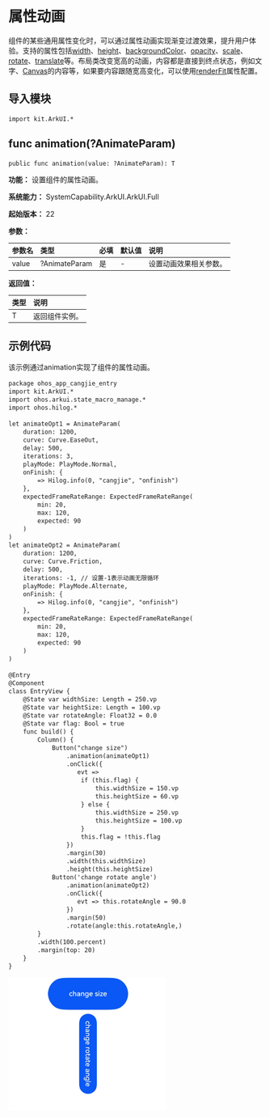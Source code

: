 # 属性动画

组件的某些通用属性变化时，可以通过属性动画实现渐变过渡效果，提升用户体验。支持的属性包括[width](./cj-universal-attribute-size.md#func-widthlength)、[height](./cj-universal-attribute-size.md#func-heightlength)、[backgroundColor](cj-universal-attribute-background.md#func-backgroundcolorresourcecolor)、[opacity](cj-universal-attribute-opacity.md#func-opacityfloat64)、[scale](./cj-universal-attribute-transform.md#func-scalefloat32-float32-float32-length-length)、[rotate](./cj-universal-attribute-transform.md#func-rotatefloat32-float32-float32-float64-length-length)、[translate](./cj-universal-attribute-transform.md#func-translatelength-length-length)等。布局类改变宽高的动画，内容都是直接到终点状态，例如文字、[Canvas](./cj-canvas-drawing-canvas.md)的内容等，如果要内容跟随宽高变化，可以使用[renderFit](./cj-universal-attribute-renderfit.md)属性配置。

## 导入模块

```cangjie
import kit.ArkUI.*
```

## func animation(?AnimateParam)

```cangjie
public func animation(value: ?AnimateParam): T
```

**功能：** 设置组件的属性动画。

**系统能力：** SystemCapability.ArkUI.ArkUI.Full

**起始版本：** 22

**参数：**

|参数名|类型|必填|默认值|说明|
|:---|:---|:---|:---|:---|
|value|?AnimateParam|是|-|设置动画效果相关参数。|

**返回值：**

|类型|说明|
|:----|:----|
|T|返回组件实例。|

## 示例代码

该示例通过animation实现了组件的属性动画。

<!-- run -->

```cangjie
package ohos_app_cangjie_entry
import kit.ArkUI.*
import ohos.arkui.state_macro_manage.*
import ohos.hilog.*

let animateOpt1 = AnimateParam(
    duration: 1200,
    curve: Curve.EaseOut,
    delay: 500,
    iterations: 3,
    playMode: PlayMode.Normal,
    onFinish: {
        => Hilog.info(0, "cangjie", "onfinish")
    },
    expectedFrameRateRange: ExpectedFrameRateRange(
        min: 20,
        max: 120,
        expected: 90
    )
)
let animateOpt2 = AnimateParam(
    duration: 1200,
    curve: Curve.Friction,
    delay: 500,
    iterations: -1, // 设置-1表示动画无限循环
    playMode: PlayMode.Alternate,
    onFinish: {
        => Hilog.info(0, "cangjie", "onfinish")
    },
    expectedFrameRateRange: ExpectedFrameRateRange(
        min: 20,
        max: 120,
        expected: 90
    )
)

@Entry
@Component
class EntryView {
    @State var widthSize: Length = 250.vp
    @State var heightSize: Length = 100.vp
    @State var rotateAngle: Float32 = 0.0
    @State var flag: Bool = true
    func build() {
        Column() {
            Button("change size")
                .animation(animateOpt1)
                .onClick({
                   evt =>
                    if (this.flag) {
                        this.widthSize = 150.vp
                        this.heightSize = 60.vp
                    } else {
                        this.widthSize = 250.vp
                        this.heightSize = 100.vp
                    }
                    this.flag = !this.flag
                })
                .margin(30)
                .width(this.widthSize)
                .height(this.heightSize)
            Button('change rotate angle')
                .animation(animateOpt2)
                .onClick({
                   evt => this.rotateAngle = 90.0
                })
                .margin(50)
                .rotate(angle:this.rotateAngle,)
        }
        .width(100.percent)
        .margin(top: 20)
    }
}
```

![animate](figures/animate.gif)